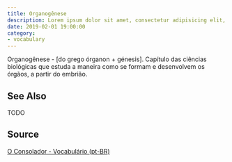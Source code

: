 ```yaml
---
title: Organogênese
description: Lorem ipsum dolor sit amet, consectetur adipisicing elit, sed do eiusmod tempor incididunt ut labore et dolore magna aliqua.  TODO
date: 2019-02-01 19:00:00
category:
- vocabulary
---
```


Organogênese - [do grego órganon + génesis]. Capítulo das ciências biológicas que estuda a maneira como se formam e desenvolvem os órgãos, a partir do embrião.

## See Also
TODO

## Source
[O Consolador - Vocabulário (pt-BR)](http://www.oconsolador.com.br/linkfixo/vocabulario/principal.html)
